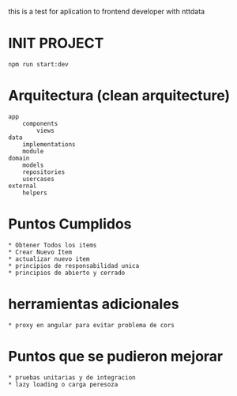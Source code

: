 this is a test for aplication to frontend developer with nttdata

# INIT PROJECT
 
    npm run start:dev

# Arquitectura (clean arquitecture)

    app
        components
            views
    data
        implementations
        module
    domain
        models
        repositories
        usercases
    external
        helpers

# Puntos Cumplidos

    * Obtener Todos los items
    * Crear Nuevo Item
    * actualizar nuevo item
    * principios de responsabilidad unica
    * principios de abierto y cerrado

# herramientas adicionales

    * proxy en angular para evitar problema de cors

# Puntos que se pudieron mejorar

    * pruebas unitarias y de integracion
    * lazy loading o carga peresoza 